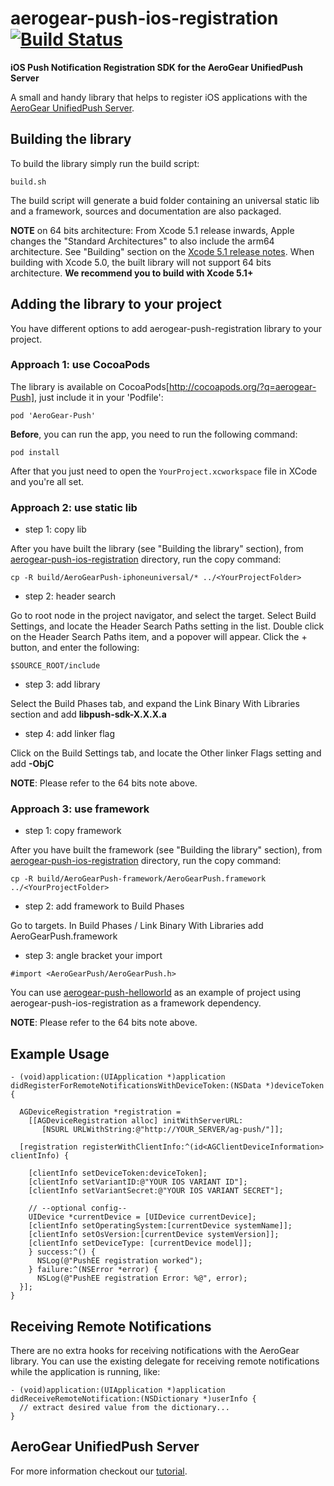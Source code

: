 # aerogear-push-ios-registration [![Build Status](https://travis-ci.org/aerogear/aerogear-push-ios-registration.png)](https://travis-ci.org/aerogear/aerogear-push-ios-registration)

**iOS Push Notification Registration SDK for the AeroGear UnifiedPush Server**

A small and handy library that helps to register iOS applications with the [AeroGear UnifiedPush Server](https://github.com/aerogear/aerogear-unified-push-server).

## Building the library

To build the library simply run the build script:

    build.sh

The build script will generate a buid folder containing an universal static lib and a framework, sources and documentation are also packaged.

**NOTE** on 64 bits architecture: From Xcode 5.1 release inwards, Apple changes the "Standard Architectures" to also include the arm64 architecture. See "Building" section on the [Xcode 5.1 release notes](https://developer.apple.com/library/mac/releasenotes/DeveloperTools/RN-Xcode/xc5_release_notes/xc5_release_notes.html#//apple_ref/doc/uid/TP40001051-CH2-SW2). When building with Xcode 5.0, the built library will not support 64 bits architecture. **We recommend you to build with Xcode 5.1+**


## Adding the library to your project 

You have different options to add aerogear-push-registration library to your project.

### Approach 1: use CocoaPods 

The library is available on CocoaPods[http://cocoapods.org/?q=aerogear-Push], just include it in your 'Podfile':

    pod 'AeroGear-Push'

**Before**, you can run the app, you need to run the following command:

    pod install

After that you just need to open the ```YourProject.xcworkspace``` file in XCode and you're all set.

### Approach 2: use static lib

* step 1: copy lib

After you have built the library (see "Building the library" section), from [aerogear-push-ios-registration](https://github.com/aerogear/aerogear-push-ios-registration) directory, run the copy command:

    cp -R build/AeroGearPush-iphoneuniversal/* ../<YourProjectFolder>

* step 2: header search

Go to <YourProject> root node in the project navigator, and select the <YourProject> target. Select Build Settings, and locate the Header Search Paths setting in the list. Double click on the Header Search Paths item, and a popover will appear. Click the + button, and enter the following:

    $SOURCE_ROOT/include

* step 3: add library

Select the Build Phases tab, and expand the Link Binary With Libraries section and add **libpush-sdk-X.X.X.a**

* step 4: add linker flag

Click on the Build Settings tab, and locate the Other linker Flags setting and add **-ObjC**

**NOTE**: Please refer to the 64 bits note above. 

### Approach 3: use framework

* step 1: copy framework

After you have built the framework (see "Building the library" section), from [aerogear-push-ios-registration](https://github.com/aerogear/aerogear-push-ios-registration) directory, run the copy command:

    cp -R build/AeroGearPush-framework/AeroGearPush.framework ../<YourProjectFolder>

* step 2: add framework to Build Phases

Go to <YourProject> targets. In Build Phases / Link Binary With Libraries add AeroGearPush.framework

* step 3: angle bracket your import

```
#import <AeroGearPush/AeroGearPush.h>
```

You can use [aerogear-push-helloworld](https://github.com/aerogear/aerogear-push-helloworld) as an example of project using aerogear-push-ios-registration as a framework dependency.

**NOTE**: Please refer to the 64 bits note above. 

## Example Usage

```
- (void)application:(UIApplication *)application
didRegisterForRemoteNotificationsWithDeviceToken:(NSData *)deviceToken {

  AGDeviceRegistration *registration = 
    [[AGDeviceRegistration alloc] initWithServerURL:
	   [NSURL URLWithString:@"http://YOUR_SERVER/ag-push/"]];

  [registration registerWithClientInfo:^(id<AGClientDeviceInformation> clientInfo) {

    [clientInfo setDeviceToken:deviceToken];
    [clientInfo setVariantID:@"YOUR IOS VARIANT ID"];
    [clientInfo setVariantSecret:@"YOUR IOS VARIANT SECRET"];

    // --optional config--
    UIDevice *currentDevice = [UIDevice currentDevice];
    [clientInfo setOperatingSystem:[currentDevice systemName]];
    [clientInfo setOsVersion:[currentDevice systemVersion]];
    [clientInfo setDeviceType: [currentDevice model]];
	} success:^() {
      NSLog(@"PushEE registration worked");
	} failure:^(NSError *error) {
      NSLog(@"PushEE registration Error: %@", error);
  }];
}
```

## Receiving Remote Notifications

There are no extra hooks for receiving notifications with the AeroGear library. You can use the existing delegate for receiving remote notifications while the application is running, like:

```
- (void)application:(UIApplication *)application didReceiveRemoteNotification:(NSDictionary *)userInfo {
  // extract desired value from the dictionary...
}
```

## AeroGear UnifiedPush Server

For more information checkout our [tutorial](http://aerogear.org/docs/guides/aerogear-push-ios/).
